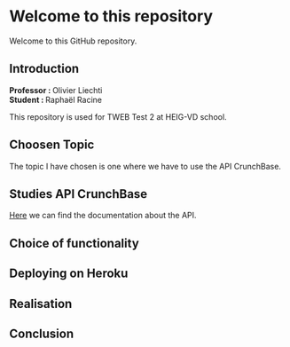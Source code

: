 # Welcome to this repository
Welcome to this GitHub repository.

## Introduction

<b>Professor : </b>Olivier Liechti
<br><b>Student : </b>Raphaël Racine

This repository is used for TWEB Test 2 at HEIG-VD school.

## Choosen Topic
The topic I have chosen is one where we have to use the API CrunchBase.

## Studies API CrunchBase
[Here]() we can find the documentation about the API.

## Choice of functionality

## Deploying on Heroku

## Realisation

## Conclusion